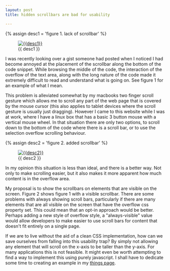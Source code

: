 ```yaml
---
layout: post
title: hidden scrollbars are bad for usability

---
```


{% assign desc1 = 'figure 1. lack of scrollbar' %}
<figure>
<a href="{% if site.safe %}http://barkmadley.com{% endif %}/img/scrollbars_1.png" title="{{desc1}}" rel="shadowbox[slideshow]">
<img src="{% if site.safe %}http://barkmadley.com{% endif %}/img/scrollbars_1.png" alt="{{desc1}}" /></a>
<figcaption>{{ desc1 }}</figcaption>
</figure>

I was recently looking over a gist someone had posted when I noticed I had
become annoyed at the placement of the scrollbar along the bottom of the code
snippet. While browsing the middle of the code, the interaction of the overflow
of the text area, along with the long nature of the code made it extremely
difficult to read and understand what is going on. See figure 1 for an example
of what I mean.

This problem is alleviated somewhat by my macbooks two finger scroll gesture
which allows me to scroll any part of the web page that is covered by the mouse
cursor (this also applies to tablet devices where the scroll gesture is usually
just dragging). However I came to this website while I was at work, where I have
a linux box that has a basic 3 button mouse with a vertical mouse wheel. In that
situation there are only two options, to scroll down to the bottom of the code
where there is a scroll bar, or to use the selection overflow scrolling
behaviour.

{% assign desc2 = 'figure 2. added scrollbar' %}
<figure>
<a href="{% if site.safe %}http://barkmadley.com{% endif %}/img/scrollbars_2.png" title="{{desc2}}" rel="shadowbox[slideshow]">
<img src="{% if site.safe %}http://barkmadley.com{% endif %}/img/scrollbars_2.png" alt="{{desc2}}" /></a>
<figcaption>{{ desc2 }}</figcaption>
</figure>

In my opinion this situation is less than ideal, and there is a better way. Not
only to make scrolling easier, but it also makes it more apparent how much
content is in the overflow area.

My proposal is to show the scrollbars on elements that are visible on the
screen. Figure 2 shows figure 1 with a visible scrollbar. There are some
problems with always showing scroll bars, particularly if there are many
elements that are all visible on the screen that have the overflow css property
set. This could mean that an opt-in approach would be better. Perhaps adding a
new style of overflow style, a "always-visible" value would allow developers to
make easier to use scroll bars for content that doesn't fit entirely on a single
page.

If we are to live without the aid of a clean CSS implementation, how can we save
ourselves from falling into this usability trap? By simply not allowing any
element that will scroll on the x-axis to be taller than the y-axis. For many
applications this is not feasible. It might even be worth attempting to find a
way to implement this using purely javascript. I shall have to dedicate some
time to creating an example in my [things page](/things/).

